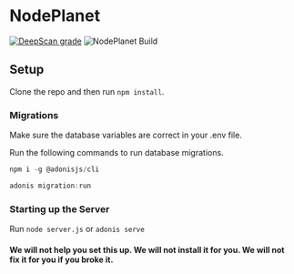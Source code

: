 # NodePlanet
[![DeepScan grade](https://deepscan.io/api/teams/8946/projects/11181/branches/163245/badge/grade.svg)](https://deepscan.io/dashboard#view=project&tid=8946&pid=11181&bid=163245) ![NodePlanet Build](https://github.com/LordDamionDevil/NodePlanet/workflows/NodePlanet%20Build/badge.svg?branch=master)

## Setup

Clone the repo and then run `npm install`.

### Migrations

Make sure the database variables are correct in your .env file.

Run the following commands to run database migrations.

```js
npm i -g @adonisjs/cli
```

```js
adonis migration:run
```

### Starting up the Server

Run `node server.js` or `adonis serve`

#### We will not help you set this up. We will not install it for you. We will not fix it for you if you broke it.
